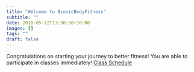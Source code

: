 ```yaml
---
title: "Welcome to BionicBodyFitness"
subtitle: ""
date: 2018-05-12T13:38:38+10:00
images: []
tags: ""
draft: false
---
```

Congratulations on starting your journey to better fitness! 
You are able to participate in classes immediately!
[Class Schedule](/class_schedule)
